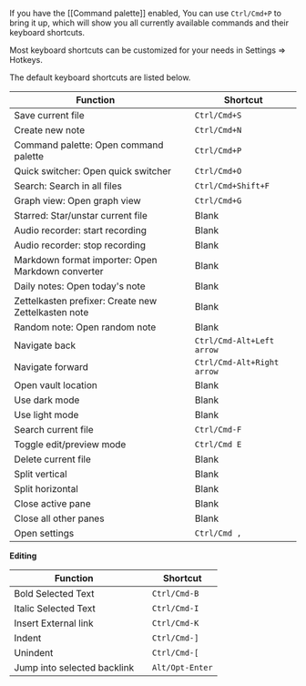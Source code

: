 If you have the [[Command palette]] enabled, You can use `Ctrl/Cmd+P` to bring it up, which will show you all currently available commands and their keyboard shortcuts.

Most keyboard shortcuts can be customized for your needs in Settings => Hotkeys. 

The default keyboard shortcuts are listed below. 

Function                                            |   | Shortcut
--------------------------------------------------- | - | --------------------------
Save current file                                   |   | `Ctrl/Cmd+S`
Create new note                                     |   | `Ctrl/Cmd+N`
Command palette: Open command palette               |   | `Ctrl/Cmd+P`
Quick switcher: Open quick switcher                 |   | `Ctrl/Cmd+O`
Search: Search in all files                         |   | `Ctrl/Cmd+Shift+F`
Graph view: Open graph view                         |   | `Ctrl/Cmd+G`
Starred: Star/unstar current file                   |   | Blank
Audio recorder: start recording                     |   | Blank
Audio recorder: stop recording                      |   | Blank
Markdown format importer: Open Markdown converter   |   | Blank
Daily notes: Open today's note                      |   | Blank
Zettelkasten prefixer: Create new Zettelkasten note |   | Blank
Random note: Open random note                       |   | Blank
Navigate back                                       |   | `Ctrl/Cmd-Alt+Left arrow`
Navigate forward                                    |   | `Ctrl/Cmd-Alt+Right arrow`
Open vault location                                 |   | Blank
Use dark mode                                       |   | Blank
Use light mode                                      |   | Blank
Search current file                                 |   | `Ctrl/Cmd-F`
Toggle edit/preview mode                            |   | `Ctrl/Cmd E`
Delete current file                                 |   | Blank
Split vertical                                      |   | Blank
Split horizontal                                    |   | Blank
Close active pane                                   |   | Blank
Close all other panes                               |   | Blank
Open settings                                       |   | `Ctrl/Cmd ,`

**Editing**

Function                    |   | Shortcut
--------------------------- | - | ---------------
Bold Selected Text          |   | `Ctrl/Cmd-B`
Italic Selected Text        |   | `Ctrl/Cmd-I`
Insert External link        |   | `Ctrl/Cmd-K`
Indent                      |   | `Ctrl/Cmd-]`
Unindent                    |   | `Ctrl/Cmd-[`
Jump into selected backlink |   | `Alt/Opt-Enter`
